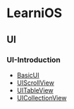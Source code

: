 # LearniOS

## UI

### UI-Introduction

* [BasicUI]()
* [UIScrollView]()
* [UITableView]()
* [UICollectionView]()

